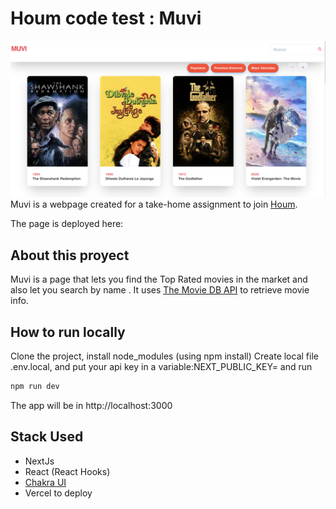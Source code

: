 # Houm code test : Muvi

![preview](images/preview.png)
Muvi is a webpage created for a take-home assignment to join [Houm](https://houm.com/co).

The page is deployed here:

 <EL LINK A PAGINA>

## About this proyect

Muvi is a page that lets you find the Top Rated movies in the market and also let you search by name . It uses [The Movie DB API](https://developers.themoviedb.org/3) to retrieve movie info.

## How to run locally

Clone the project, install node_modules (using npm install) 
Create local file .env.local, and put your api key in a variable:NEXT_PUBLIC_KEY=<your api key> and run

```bash
npm run dev
```

The app will be in http://localhost:3000

## Stack Used

- NextJs
- React (React Hooks)
- [Chakra UI](https://chakra-ui.com/)
- Vercel to deploy